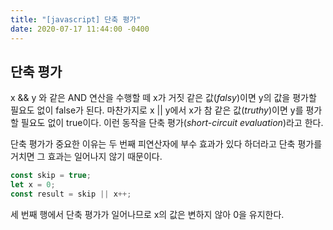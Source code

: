 ```yaml
---
title: "[javascript] 단축 평가"
date: 2020-07-17 11:44:00 -0400
---
```

## 단축 평가   

x && y 와 같은 AND 연산을 수행할 떼 x가 거짓 같은 값(*falsy*)이면 y의 값을 평가할 필요도 없이 false가 된다. 마찬가지로 x || y에서 x가 참 같은 값(*truthy*)이면 y를 평가할 필요도 없이 true이다. 이런 동작을 단축 평가(*short-circuit evaluation*)라고 한다.

단축 평가가 중요한 이유는 두 번째 피연산자에 부수 효과가 있다 하더라고 단축 평가를 거치면 그 효과는 일어나지 않기 때문이다.

```javascript
const skip = true;
let x = 0;
const result = skip || x++;
```
세 번째 행에서 단축 평가가 일어나므로 x의 값은 변하지 않아 0을 유지한다.